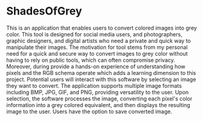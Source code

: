 # ShadesOfGrey
This is an application that enables users to convert colored images into grey color. This tool is designed for social media users, and photographers, graphic designers, and digital artists who need a private and quick way to manipulate their images. The motivation for tool stems from my personal need for a quick and secure way to convert images to grey color without having to rely on public tools, which can often compromise privacy. Moreover, during  provide a hands-on experience of understanding how pixels and the RGB schema operate which adds a learning dimension to this project.
Potential users will interact with this software by selecting an image they want to convert. The application supports multiple image formats including BMP, JPG, GIF, and PNG, providing versatility to the user. Upon selection, the software processes the image, converting each pixel's color information into a grey colored equivalent, and then displays the resulting image to the user. Users have the option to save converted image.
